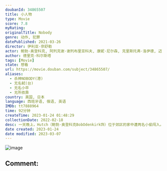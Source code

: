 ```yaml
---
doubanId: 34865507
title: 小人物
type: Movie
score: 7.8
myRating: 
originalTitle: Nobody
genre: 动作, 犯罪
datePublished: 2021-03-26
director: 伊利亚·奈舒勒
actor: 鲍勃·奥登科克, 阿列克谢·谢列布里亚科夫, 康妮·尼尔森, 克里斯托弗·洛伊德, 迈克尔·艾恩塞德, 科林·萨蒙, 罗伯特·菲茨杰拉德·迪格斯, 比利·麦克莱伦, 阿拉亚·门格沙, 盖奇·芒罗, 佩斯利·卡多拉思, 亚历山大·帕里, 亨伯利·冈萨雷斯, 爱德森·莫拉莱斯, ·马诺克斯, 伊利亚·奈舒勒, 谢尔盖·希纳罗维, 斯蒂芬妮·西, 鲁斯兰·鲁辛, ·韦罗, 达雅·查库莎, 亚当·哈蒂格, 克里斯汀·哈里斯, 埃里克·阿塔瓦尔, 沙龙·巴杰, 鲍里斯·古利亚林, 丹尼尔·伯哈特, 阿兰·莫西, 泰瑞·威瑟斯庞, 吉姆·科比
author: 德里克·科尔斯塔
tags: [Movie]
state: 想看
url: https://movie.douban.com/subject/34865507/
aliases:
  - 杀神NOBODY(港)
  - 无名弑(台)
  - 无名小卒
  - 无所依靠
country: 美国, 日本
language: 西班牙语, 俄语, 英语
IMDb: tt7888964
time: 92分钟
createTime: 2023-01-24 01:48:29
collectionDate: 2022-02-18
desc: 一天晚上，Hutch（鲍勃·奥登科克BobOdenkirk饰）位于郊区的家中遭两名小偷闯入。为了避免暴力冲突，Hutch没有为自己或是家人反击。他的儿子Blake（盖奇·芒罗GageMunr...
date created: 2023-01-24
date modified: 2023-03-07
---
```


![image](p2640615589.jpg)

Comment:
---
